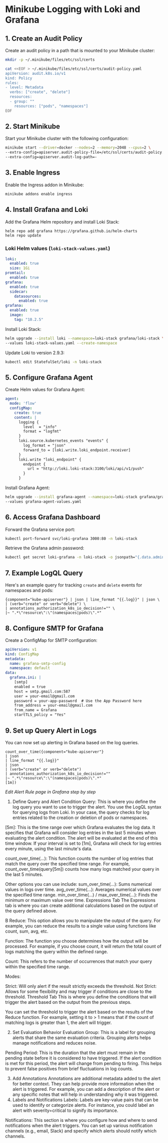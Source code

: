 
# Minikube Logging with Loki and Grafana

## 1. Create an Audit Policy

Create an audit policy in a path that is mounted to your Minikube cluster:

```bash
mkdir -p ~/.minikube/files/etc/ssl/certs

cat <<EOF > ~/.minikube/files/etc/ssl/certs/audit-policy.yaml
apiVersion: audit.k8s.io/v1
kind: Policy
rules:
- level: Metadata
  verbs: ["create", "delete"]
  resources:
  - group: ""
    resources: ["pods", "namespaces"]
EOF
```

## 2. Start Minikube

Start your Minikube cluster with the following configuration:

```bash
minikube start --driver=docker --nodes=2 --memory=2048 --cpus=2 \
--extra-config=apiserver.audit-policy-file=/etc/ssl/certs/audit-policy.yaml \
--extra-config=apiserver.audit-log-path=-
```

## 3. Enable Ingress

Enable the Ingress addon in Minikube:

```bash
minikube addons enable ingress
```

## 4. Install Grafana and Loki

Add the Grafana Helm repository and install Loki Stack:

```bash
helm repo add grafana https://grafana.github.io/helm-charts
helm repo update
```

### Loki Helm values (`loki-stack-values.yaml`)

```yaml
loki:
  enabled: true
  size: 1Gi
promtail:
  enabled: true
grafana:
  enabled: true
  sidecar:
    datasources:
      enabled: true
grafana:
  enabled: true
  image:
    tag: "10.2.5"
```

Install Loki Stack:

```bash
helm upgrade --install loki --namespace=loki-stack grafana/loki-stack \
--values loki-stack-values.yaml --create-namespace
```

Update Loki to version 2.9.3:

```bash
kubectl edit StatefulSet/loki -n loki-stack
```

## 5. Configure Grafana Agent

Create Helm values for Grafana Agent:

```yaml
agent:
  mode: 'flow'
  configMap:
    create: true
    content: |
      logging {
        level  = "info"
        format = "logfmt"
      }
      loki.source.kubernetes_events "events" {
        log_format = "json"
        forward_to = [loki.write.loki_endpoint.receiver]
      }
      loki.write "loki_endpoint" {
        endpoint {
          url = "http://loki.loki-stack:3100/loki/api/v1/push"
        }
      }
```

Install Grafana Agent:

```bash
helm upgrade --install grafana-agent --namespace=loki-stack grafana/grafana-agent \
--values grafana-agent-values.yaml
```

## 6. Access Grafana Dashboard

Forward the Grafana service port:

```bash
kubectl port-forward svc/loki-grafana 3000:80 -n loki-stack
```

Retrieve the Grafana admin password:

```bash
kubectl get secret loki-grafana -n loki-stack -o jsonpath="{.data.admin-password}" | base64 --decode ; echo
```

## 7. Example LogQL Query

Here's an example query for tracking `create` and `delete` events for namespaces and pods:

```logql
{component="kube-apiserver"} | json | line_format "{{.log}}" | json \
| (verb="create" or verb="delete") \
| annotations_authorization_k8s_io_decision!="" \
|~ ".*\"resource\":\"(namespaces|pods)\".*"
```

## 8. Configure SMTP for Grafana

Create a ConfigMap for SMTP configuration:

```yaml
apiVersion: v1
kind: ConfigMap
metadata:
  name: grafana-smtp-config
  namespace: default
data:
  grafana.ini: |
    [smtp]
    enabled = true
    host = smtp.gmail.com:587
    user = your-email@gmail.com
    password = your-app-password  # Use the App Password here
    from_address = your-email@gmail.com
    from_name = Grafana
    startTLS_policy = "Yes"
```

## 9. Set up Query Alert in Logs

You can now set up alerting in Grafana based on the log queries.

```
count_over_time({component="kube-apiserver"} 
| json 
| line_format "{{.log}}" 
| json 
| (verb="create" or verb="delete") 
| annotations_authorization_k8s_io_decision!="" 
|~ ".*\"resource\":\"(namespaces|pods)\".*" 
[1m])
```

*Edit Alert Rule page in Grafana step by step*

1. Define Query and Alert Condition
Query: This is where you define the log query you want to use to trigger the alert. You use the LogQL syntax for querying logs from Loki. In your case, the query checks for log entries related to the creation or deletion of pods or namespaces.

[5m]: This is the time range over which Grafana evaluates the log data. It specifies that Grafana will consider log entries in the last 5 minutes when evaluating the alert condition. The alert will be evaluated at the end of this time window. If your interval is set to [1m], Grafana will check for log entries every minute, using the last minute's data.

count_over_time(...): This function counts the number of log entries that match the query over the specified time range. For example, count_over_time(query[5m]) counts how many logs matched your query in the last 5 minutes.

Other options you can use include:
sum_over_time(...): Sums numerical values in logs over time.
avg_over_time(...): Averages numerical values over the specified time range.
min_over_time(...) / max_over_time(...): Finds the minimum or maximum value over time.
Expressions Tab
The Expressions tab is where you can create additional calculations based on the output of the query defined above.

B Reduce: This option allows you to manipulate the output of the query. For example, you can reduce the results to a single value using functions like count, sum, avg, etc.

Function: The function you choose determines how the output will be processed. For example, if you choose count, it will return the total count of logs matching the query within the defined range.

Count: This refers to the number of occurrences that match your query within the specified time range.

Modes:

Strict: Will only alert if the result strictly exceeds the threshold.
Not Strict: Allows for some flexibility and may trigger if conditions are close to the threshold.
Threshold Tab
This is where you define the conditions that will trigger the alert based on the output from the previous steps.

You can set the threshold to trigger the alert based on the results of the Reduce function. For example, setting it to > 1 means that if the count of matching logs is greater than 1, the alert will trigger.

2. Set Evaluation Behavior
Evaluation Group: This is a label for grouping alerts that share the same evaluation criteria. Grouping alerts helps manage notifications and reduces noise.

Pending Period: This is the duration that the alert must remain in the pending state before it is considered to have triggered. If the alert condition is met for this period, the alert will change from pending to firing. This helps to prevent false positives from brief fluctuations in log counts.

3. Add Annotations
Annotations are additional metadata added to the alert for better context. They can help provide more information when the alert is triggered. For example, you can add a description of the alert or any specific notes that will help in understanding why it was triggered.
4. Labels and Notifications
Labels: Labels are key-value pairs that can be used to identify or categorize alerts. For instance, you could label an alert with severity=critical to signify its importance.

Notifications: This section is where you configure how and where to send notifications when the alert triggers. You can set up various notification channels (e.g., email, Slack) and specify which alerts should notify which channels.